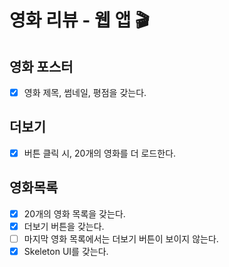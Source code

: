 # 영화 리뷰 - 웹 앱 🎬

## 영화 포스터

- [x] 영화 제목, 썸네일, 평점을 갖는다.

## 더보기

- [x] 버튼 클릭 시, 20개의 영화를 더 로드한다.

## 영화목록

- [x] 20개의 영화 목록을 갖는다.
- [x] 더보기 버튼을 갖는다.
- [ ] 마지막 영화 목록에서는 더보기 버튼이 보이지 않는다.
- [x] Skeleton UI를 갖는다.
